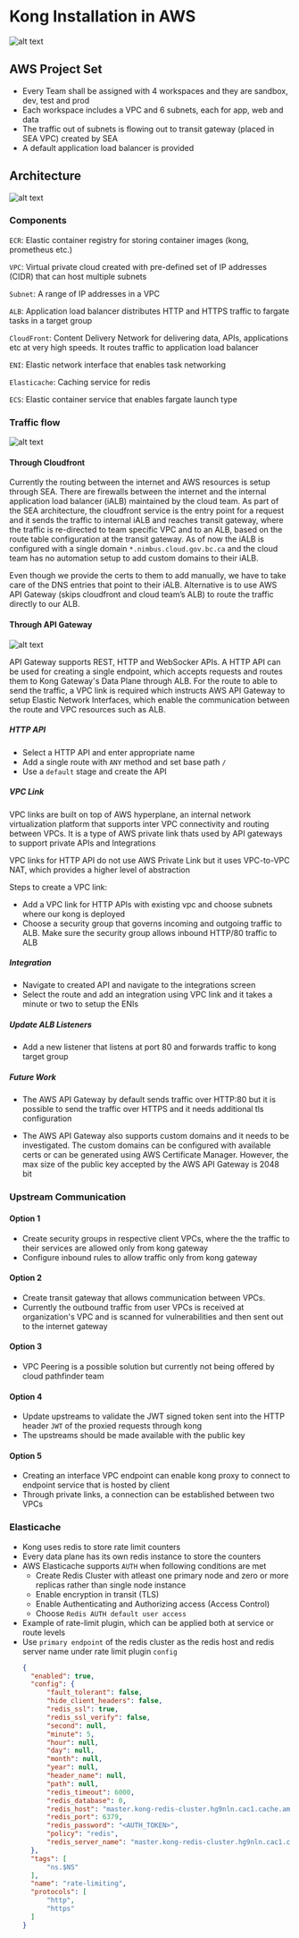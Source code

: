 # Kong Installation in AWS

![alt text](assets/kong-dp-aws-arch-serverless.png "AWS Serverless Architecture Pattern for Hosting Kong Data Plane")

## AWS Project Set

- Every Team shall be assigned with 4 workspaces and they are sandbox, dev, test and prod
- Each workspace includes a VPC and 6 subnets, each for app, web and data
- The traffic out of subnets is flowing out to transit gateway (placed in SEA VPC) created by SEA
- A default application load balancer is provided

## Architecture

![alt text](assets/transit-gateway.png "Transit gateway routing the incoming traffic from VPC to the internet gateway")

### Components

`ECR`: Elastic container registry for storing container images (kong, prometheus etc.)

`VPC`: Virtual private cloud created with pre-defined set of IP addresses (CIDR) that can host multiple subnets

`Subnet`: A range of IP addresses in a VPC

`ALB`: Application load balancer distributes HTTP and HTTPS traffic to fargate tasks in a target group

`CloudFront`: Content Delivery Network for delivering data, APIs, applications etc at very high speeds. It routes traffic to application load balancer

`ENI`: Elastic network interface that enables task networking

`Elasticache`: Caching service for redis

`ECS`: Elastic container service that enables fargate launch type

### Traffic flow

![alt text](assets/aws-sea-architecture-overview.png "AWS SEA Architecture Overview")

#### Through Cloudfront

Currently the routing between the internet and AWS resources is setup through SEA. There are firewalls between the internet and the internal application load balancer (iALB) maintained by the cloud team. As part of the SEA architecture, the cloudfront service is the entry point for a request and it sends the traffic to internal iALB and reaches transit gateway, where the traffic is re-directed to team specific VPC and to an ALB, based on the route table configuration at the transit gateway. As of now the iALB is configured with a single domain `*.nimbus.cloud.gov.bc.ca` and the cloud team has no automation setup to add custom domains to their iALB.

Even though we provide the certs to them to add manually, we have to take care of the DNS entries that point to their iALB. Alternative is to use AWS API Gateway (skips cloudfront and cloud team’s ALB) to route the traffic directly to our ALB.

#### Through API Gateway

![alt text](assets/routing-api-gateway.png "Traffic originating from API Gateway and routed to VPC private resources through VPC links")

API Gateway supports REST, HTTP and WebSocker APIs. A HTTP API can be used for creating a single endpoint, which accepts requests and routes them to Kong Gateway's Data Plane through ALB. For the route to able to send the traffic, a VPC link is required which instructs AWS API Gateway to setup Elastic Network Interfaces, which enable the communication between the route and VPC resources such as ALB.

##### HTTP API

- Select a HTTP API and enter appropriate name
- Add a single route with `ANY` method and set base path `/`
- Use a `default` stage and create the API

##### VPC Link

VPC links are built on top of AWS hyperplane, an internal network virtualization platform that supports inter VPC connectivity and routing between VPCs. It is a type of AWS private link thats used by API gateways to support private APIs and Integrations

VPC links for HTTP API do not use AWS Private Link but it uses VPC-to-VPC NAT, which provides a higher level of abstraction

Steps to create a VPC link:

- Add a VPC link for HTTP APIs with existing vpc and choose subnets where our kong is deployed
- Choose a security group that governs incoming and outgoing traffic to ALB. Make sure the security group allows inbound HTTP/80 traffic to ALB

##### Integration

- Navigate to created API and navigate to the integrations screen
- Select the route and add an integration using VPC link and it takes a minute or two to setup the ENIs

##### Update ALB Listeners

- Add a new listener that listens at port 80 and forwards traffic to kong target group

##### Future Work

- The AWS API Gateway by default sends traffic over HTTP:80  but it is possible to send the traffic over HTTPS and it needs additional tls configuration

- The AWS API Gateway also supports custom domains and it needs to be investigated. The custom domains can be configured with available certs or can be generated using AWS Certificate Manager. However, the max size of the public key accepted by the AWS API Gateway is 2048 bit

### Upstream Communication

#### Option 1

- Create security groups in respective client VPCs, where the the traffic to their services are allowed only from kong gateway
- Configure inbound rules to allow traffic only from kong gateway

#### Option 2

- Create transit gateway that allows communication between VPCs.
- Currently the outbound traffic from user VPCs is received at organization's VPC and is scanned for vulnerabilities and then sent out to the internet gateway

#### Option 3 

- VPC Peering is a possible solution but currently not being offered by cloud pathfinder team

#### Option 4

- Update upstreams to validate the JWT signed token sent into the HTTP header `JWT` of the proxied requests through kong
- The upstreams should be made available with the public key

#### Option 5

- Creating an interface VPC endpoint can enable kong proxy to connect to endpoint service that is hosted by client
- Through private links, a connection can be established between two VPCs


### Elasticache

- Kong uses redis to store rate limit counters
- Every data plane has its own redis instance to store the counters
- AWS Elasticache supports `AUTH` when following conditions are met
  - Create Redis Cluster with atleast one primary node and zero or more replicas rather than single node instance
  - Enable encryption in transit (TLS)
  - Enable Authenticating and Authorizing access (Access Control)
  - Choose `Redis AUTH default user access`
- Example of rate-limit plugin, which can be applied both at service or route levels
- Use `primary endpoint` of the redis cluster as the redis host and redis server name under rate limit plugin `config`
  ```json
  {
	"enabled": true,
	"config": {
		"fault_tolerant": false,
        "hide_client_headers": false,
        "redis_ssl": true,
        "redis_ssl_verify": false,
        "second": null,
        "minute": 5,
        "hour": null,
        "day": null,
        "month": null,
        "year": null,
        "header_name": null,
        "path": null,
        "redis_timeout": 6000,
        "redis_database": 0,
		"redis_host": "master.kong-redis-cluster.hg9nln.cac1.cache.amazonaws.com",
        "redis_port": 6379,
        "redis_password": "<AUTH_TOKEN>",
        "policy": "redis",
        "redis_server_name": "master.kong-redis-cluster.hg9nln.cac1.cache.amazonaws.com"
	},
	"tags": [
		"ns.$NS"
	],
	"name": "rate-limiting",
	"protocols": [
		"http",
		"https"
	]
  }
  ```